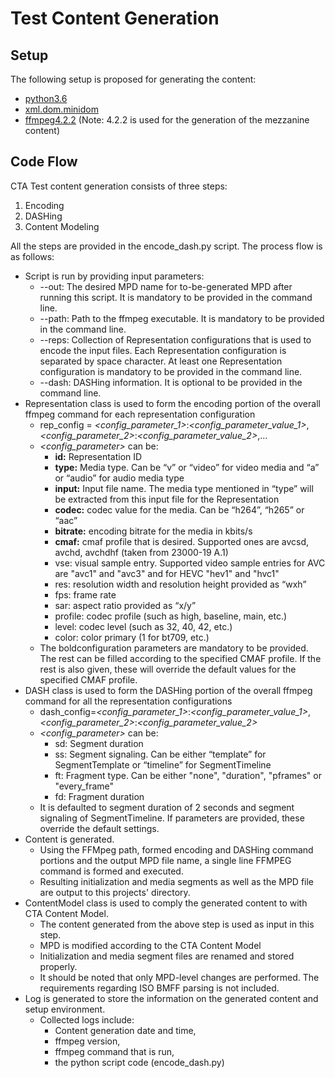 # Test Content Generation

## Setup
The following setup is proposed for generating the content:

* [python3.6](https://www.python.org/downloads/)
* [xml.dom.minidom](https://docs.python.org/3.6/library/xml.dom.minidom.html)
* [ffmpeg4.2.2](https://ffmpeg.org/) (Note: 4.2.2 is used for the generation of the mezzanine content)

## Code Flow
CTA Test content generation consists of three steps:

1. Encoding
2. DASHing
3. Content Modeling

All the steps are provided in the encode_dash.py script. The process flow is as follows:
* Script is run by providing input parameters:
    * --out: The desired MPD name for to-be-generated MPD after running this script. It is mandatory to be provided in the command line.
    * --path: Path to the ffmpeg executable. It is mandatory to be provided in the command line.
    * --reps: Collection of Representation configurations that is used to encode the input files. Each Representation configuration is separated by space character. At least one Representation configuration is mandatory to be provided in the command line.
    * --dash: DASHing information. It is optional to be provided in the command line.
* Representation class is used to form the encoding portion of the overall ffmpeg command for each representation configuration
    * rep_config = *<*config_parameter_1*>*:*<*config_parameter_value_1*>*,*<*config_parameter_2*>*:*<*config_parameter_value_2*>*,…
    * *<*config_parameter*>* can be:
        * __id:__ Representation ID
        * __type:__ Media type. Can be “v” or “video” for video media and “a” or “audio” for audio media type
        * __input:__ Input file name. The media type mentioned in “type” will be extracted from this input file for the Representation
        * __codec:__ codec value for the media. Can be “h264”, “h265” or “aac”
        * __bitrate:__ encoding bitrate for the media in kbits/s
        * __cmaf:__ cmaf profile that is desired. Supported ones are avcsd, avchd, avchdhf (taken from 23000-19 A.1)
        * vse: visual sample entry. Supported video sample entries for AVC are "avc1" and "avc3" and for HEVC "hev1" and "hvc1"
        * res: resolution width and resolution height provided as “wxh”
        * fps: frame rate
        * sar: aspect ratio provided as “x/y”
        * profile: codec profile (such as high, baseline, main, etc.)
        * level: codec level (such as 32, 40, 42, etc.)
        * color: color primary (1 for bt709, etc.)
    * The boldconfiguration parameters are mandatory to be provided. The rest can be filled according to the specified CMAF profile.  If the rest is also given, these will override the default values for the specified CMAF profile.
* DASH class is used to form the DASHing portion of the overall ffmpeg command for all the representation configurations
    * dash_config=*<*config_parameter_1*>*:*<*config_parameter_value_1*>*,*<*config_parameter_2*>*:*<*config_parameter_value_2*>*
    * *<*config_parameter*>* can be:
        * sd: Segment duration
        * ss: Segment signaling. Can be either “template” for SegmentTemplate or “timeline” for SegmentTimeline
        * ft: Fragment type. Can be either "none", "duration", "pframes" or "every_frame"
        * fd: Fragment duration
    * It is defaulted to segment duration of 2 seconds and segment signaling of SegmentTimeline. If parameters are provided, these override the default settings.
* Content is generated.
    * Using the FFMpeg path, formed encoding and DASHing command portions and the output MPD file name, a single line FFMPEG command is formed and executed.
    * Resulting initialization and media segments as well as the MPD file are output to this projects' directory.
* ContentModel class is used to comply the generated content to with CTA Content Model.
    * The content generated from the above step is used as input in this step.
    * MPD is modified according to the CTA Content Model
    * Initialization and media segment files are renamed and stored properly.
    * It should be noted that only MPD-level changes are performed. The requirements regarding ISO BMFF parsing is not included.
* Log is generated to store the information on the generated content and setup environment.
    * Collected logs include:
        * Content generation date and time,
        * ffmpeg version,
        * ffmpeg command that is run,
        * the python script code (encode_dash.py)
